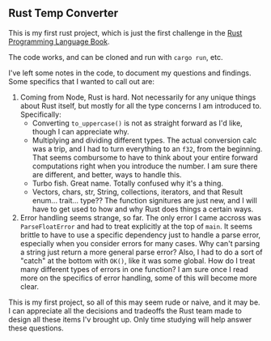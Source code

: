 ## Rust Temp Converter

This is my first rust project, which is just the first challenge in the [Rust Programming Language Book](https://doc.rust-lang.org/book/ch03-05-control-flow.html#summary).

The code works, and can be cloned and run with `cargo run`, etc.

I've left some notes in the code, to document my questions and findings. Some specifics that I wanted to call out are:

1. Coming from Node, Rust is hard. Not necessarily for any unique things about Rust itself, but mostly for all the type concerns I am introduced to. Specifically:
   - Converting `to_uppercase()` is not as straight forward as I'd like, though I can appreciate why.
   - Multiplying and dividing different types. The actual conversion calc was a trip, and I had to turn everything to an `f32`, from the beginning. That seems combursome to have to think about your entire forward computations right when you introduce the number. I am sure there are different, and better, ways to handle this.
   - Turbo fish. Great name. Totally confused why it's a thing.
   - Vectors, chars, str, String, collections, iterators, and that Result enum... trait... type?? The function signitures are just new, and I will have to get used to how and why Rust does things a certain ways.
2. Error handling seems strange, so far. The only error I came accross was `ParseFloatError` and had to treat explicitly at the top of `main`. It seems brittle to have to use a specific dependency just to handle a parse error, especially when you consider errors for many cases. Why can't parsing a string just return a more general parse error? Also, I had to do a sort of "catch" at the bottom with `OK()`, like it was some global. How do I treat many different types of errors in one function? I am sure once I read more on the specifics of error handling, some of this will become more clear.

This is my first project, so all of this may seem rude or naive, and it may be. I can appreciate all the decisions and tradeoffs the Rust team made to design all these items I'v brought up. Only time studying will help answer these questions.
